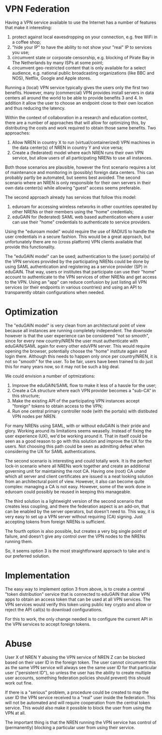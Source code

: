 # VPN Federation
 
Having a VPN service available to use the Internet has a number of features 
that make it interesting:
 
1. protect against local eavesdropping on your connection, e.g. free WiFi in a 
   coffee shop;
2. "hide your IP" to have the ability to not show your "real" IP to services 
   you use;
3. circumvent state or corporate censorship, e.g. blocking of Pirate Bay in The 
   Netherlands by many ISPs at some point;
4. circumvent geo-restricted content that is only available for a select 
   audience, e.g. national public broadcasting organizations (like BBC and 
   NOS), Netflix, Google and Apple stores.

Running a (local) VPN service typically gives the users only the first two 
benefits. However, many (commercial) VPN provides install servers in data 
centers all around the world to be able to provide benefits 3 and 4. In 
addition it allow the user to choose an endpoint close to their own location
and thus reducing the latency.

Within the context of collaboration in a research and education context, there 
are a number of approaches that will allow for optimizing this, by distributing 
the costs and work required to obtain those same benefits. Two approaches:
 
1. Allow NREN in country X to run (virtual/containerized) VPN machines in the 
   data center(s) of NREN in country Y and vice versa;
2. Create a (federated) model where each NREN runs their own VPN service, but 
   allow users of all participating NRENs to use all instances.
 
Both those scenarios are plausible, however the first scenario requires a lot 
of maintenance and monitoring in (possibly) foreign data centers. This can 
probably partly be automated, but seems best avoided. The second scenario where 
an NREN is only responsible for their own servers in their own data center(s) 
while allowing "guest" access seems preferable.
 
The second approach already has services that follow this model:
 
1. eduroam for accessing wireless networks in other countries operated by other 
   NRENs or their members using the "home" credentials;
2. eduGAIN for (federated) SAML web based authentication where a user can use 
   their "home" credentials to authenticate to service providers.
 
Using the "eduroam model" would require the use of RADIUS to handle the 
user credentials in a secure fashion. This would be a great approach, but 
unfortunately there are no (cross platform) VPN clients available that provide 
this functionality.
 
The "eduGAIN model" can be used; authentication to the (user) portal(s) of the 
VPN services provided by the participating NRENs could be done by using SAML 
authentication and registering as a service provider (SP) in eduGAIN. That way, 
users or institutes that participate can use  their "home" account to 
authenticate to the VPN services of other NRENs and get access to the VPN. 
Using an "app" can reduce confusion by just listing all VPN services (or their
endpoints in various countries) and using an API to transparently obtain 
configurations when needed.

# Optimization
 
The "eduGAIN model" is very clean from an architectural point of view because 
all instances are running completely independent. The downside however is that 
the user experience can be considered "not so smooth", since for every new 
country/NREN the user must authenticate with eduGAIN/SAML again for every other 
eduVPN server. This would require opening the browser, potentially choose the 
"home" institute again and login there. Although this needs to happen only once 
per country/NREN, it is not so "smooth" for the user. To be fair, users have 
been trained to do just this for many years now, so it may not be such a big 
deal.
 
We could envision a number of optmizations:
 
1. Improve the eduGAIN/SAML flow to make it less of a hassle for the user;
2. Create a CA structure where each VPN provider becomes a "sub-CA" in this 
   structure;
3. Make the existing API of the participating VPN instances accept "foreign" 
   tokens to obtain access to the VPN;
4. Run one central primary controller node (with the portals) with distibuted 
   VPN nodes per NREN.
 
For many NRENs using SAML, with or without eduGAIN is their pride and glory. 
Working around its limitations seems weaselly. Instead of fixing the user 
experience (UX), we'd be working around it. That in itself could be seen as a 
good reason to go with this solution and improve the UX for the users. Not 
choosing this path could be seen as admitting defeat when considering the UX 
for SAML authentications.
 
The second scenario is interesting and could totally work. It is the perfect 
lock-in scenario where all NRENs work together and create an additional 
governing unit for maintaining the root CA. Having one (root) CA under which 
all server and client certificates are issued is a neat looking solution from 
an architectural point of view. However, it also can become quite complex: 
managing a CA is not easy. However, some of the work done in eduroam could 
possibly be reused in keeping this manageable.
 
The third solution is a lightweight version of the second scenario that creates 
less coupling, and there the federation aspect is an add-on, that can be 
enabled by the server operators, but doesn't need to. This way, it is very 
easy to set up a VPN server without requiring (CA) signing. Just accepting 
tokens from foreign NRENs is sufficient. 

The fourth option is also possible, but creates a very big single point of 
failure, and doesn't give any control over the VPN nodes to the NRENs running
them.

So, it seems option 3 is the most straightforward approach to take and is our
preferred solution.

# Implementation

The easy way to implement option 3 from above, is to create a central "token 
distribution" service that is connected to eduGAIN that allow VPN apps to 
obtain an access token that can be used at all VPN services. The VPN services 
would verify this token using public key crypto and allow or reject the API 
call(s) to download configurations.

For this to work, the only change needed is to configure the current API in the
VPN services to accept foreign tokens.

# Abuse
 
User X of NREN Y abusing the VPN service of NREN Z can be blocked based on 
their user ID in the foreign token. The user cannot circumvent this as the 
same VPN service will always see the same user ID for that particular user
("persistent ID"), so unless the user has the ability to create multiple user 
accounts, something federation policies should prevent) this should work out 
fine.

If there is a "serious" problem, a procedure could be created to map the user 
ID the VPN service received to a "real" user inside the federation. This will
not be automated and will require cooperation from the central token service. 
This would also make it possible to block the user from using the VPN at all.

The important thing is that the NREN running the VPN service has control of 
(permanently) blocking a particular user from using their service.
